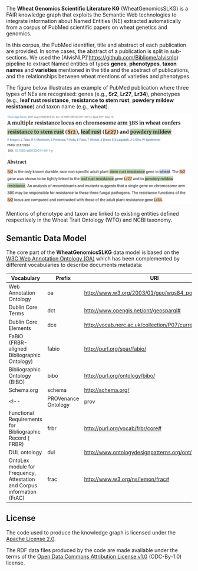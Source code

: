 
The **Wheat Genomics Scientific Literature KG** (WheatGenomicsSLKG) is a FAIR knowledge graph that exploits the Semantic Web technologies to integrate information about Named Entities (NE) extracted automatically from a corpus of PubMed scientific papers on wheat genetics and genomics.

In this corpus, the PubMed identifier, title and abstract of each publication are provided. In some cases, the abstract of a publication is split in sub-sections. We used the [AlvisNLP]'https://github.com/Bibliome/alvisnlp) pipeline to extract Named entities of types **genes**, **phenotypes**, **taxon names** and **varieties** mentioned in the title and the abstract of publications, and the relationships between wheat mentions of varieties and phenotypes.

The figure below illustrates an example of PubMed publication where three types of NEs are recognised: genes (e.g., __Sr2__, __Lr27__, __Lr34__), phenotypes (e.g., __leaf rust resistance__, __resistance to stem rust__, __powdery mildew resistance__) and taxon name (e.g., __wheat__). 

<p align="center">
  <img src="Sample-NER.jpg" width="650" title="Example of NE recognition and linking in a PubMed publication" alt="Gene, phenotype and taxon named entities recognized and in a PubMed publication">
</p>

Mentions of phenotype and taxon are linked to existing entities defined respectively in the Wheat Trait Ontology (WTO) and NCBI taxonomy.

## Semantic Data Model 

The core part of the **WheatGenomicsSLKG** data model is based on the [W3C Web Annotation Ontology (OA)](https://www.w3.org/ns/oa)  which has been complemented by different vocabularies to describe documents metadata: 

|Vocabulary | Prefix  | URI |
|--------------| ------------- | ------------- |
|Web Annotation Ontology| oa  | http://www.w3.org/2003/01/geo/wgs84_pos#  |
|Dublin Core Terms | dct | http://www.opengis.net/ont/geosparql# |
|Dublin Core Elements| dce | http://vocab.nerc.ac.uk/collection/P07/current/ |
|FaBiO (FRBR-aligned Bibliographic Ontology)| fabio | http://purl.org/spar/fabio/ |
|Bibliographic Ontology (BIBO)| bibo | http://purl.org/ontology/bibo/  |
|Schema.org| schema | http://schema.org/ |
<!-- |PROVenance Ontology| prov | http://www.w3.org/ns/prov#  |
|Functional Requirements for Bibliographic Record ( FRBR)| frbr | http://purl.org/vocab/frbr/core# |
|DUL ontology  | dul | http://www.ontologydesignpatterns.org/ont/dul/DUL.owl# |
|OntoLex module for Frequency, Attestation and Corpus information (FrAC)| frac | http://www.w3.org/ns/lemon/frac# | -->


## License

The code used to produce the knowledge graph is licensed under the [Apache License 2.0](http://www.apache.org/licenses/LICENSE-2.0).

The RDF data files produced by the code are made available under the terms of the [Open Data Commons Attribution License v1.0](https://opendatacommons.org/licenses/by/1-0/) (ODC-By-1.0) license.
